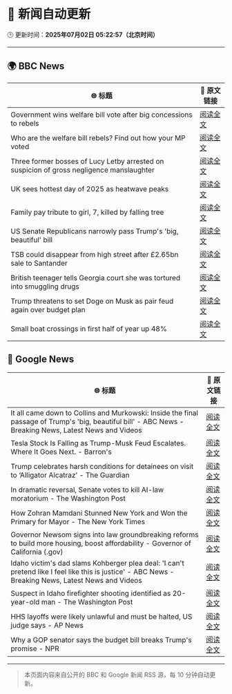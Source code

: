 # 🧠 新闻自动更新

🕒 更新时间：**2025年07月02日 05:22:57（北京时间）**

---

## 🌍 BBC News

| 🌐 标题 | 🔗 原文链接 |
|--------|-------------|
| Government wins welfare bill vote after big concessions to rebels | [阅读全文](https://www.bbc.com/news/articles/cly8877x3z2o) |
| Who are the welfare bill rebels? Find out how your MP voted | [阅读全文](https://www.bbc.com/news/articles/c4g889ywy82o) |
| Three former bosses of Lucy Letby arrested on suspicion of gross negligence manslaughter | [阅读全文](https://www.bbc.com/news/articles/c62ddkde7y5o) |
| UK sees hottest day of 2025 as heatwave peaks | [阅读全文](https://www.bbc.com/news/articles/c79qqx1r5yyo) |
| Family pay tribute to girl, 7, killed by falling tree | [阅读全文](https://www.bbc.com/news/articles/c0k77m8r8n2o) |
| US Senate Republicans narrowly pass Trump's 'big, beautiful'  bill | [阅读全文](https://www.bbc.com/news/articles/clyzzzdj15vo) |
| TSB could disappear from high street after £2.65bn sale to Santander | [阅读全文](https://www.bbc.com/news/articles/cdjxxvg3vpeo) |
| British teenager tells Georgia court she was tortured into smuggling drugs | [阅读全文](https://www.bbc.com/news/articles/c3ennx3q9qqo) |
| Trump threatens to set Doge on Musk as pair feud again over budget plan | [阅读全文](https://www.bbc.com/news/articles/czdvv2qqlrqo) |
| Small boat crossings in first half of year up 48% | [阅读全文](https://www.bbc.com/news/articles/cx2vv4ndl4zo) |

## 📰 Google News

| 🌐 标题 | 🔗 原文链接 |
|--------|-------------|
| It all came down to Collins and Murkowski: Inside the final passage of Trump's 'big, beautiful bill' - ABC News - Breaking News, Latest News and Videos | [阅读全文](https://news.google.com/rss/articles/CBMingFBVV95cUxOeDEyeEhwbEdoVWwxamtFSHZobmhodUl1V3Nqb2xWTW1WQl9PWXl6V1pzQzduang4bUxHR0t4OG5xcGZKRS0xYzU5TnRQdURCVkdDOVhsZkFHZlU0WkdDS0c3b19HTFRWQTY0cnpiU0tWV2o3R0xHZVM1Mi15cDUtVDAySEZyaHI2Ny10cm0xMDdGN2JXZFpsWkpxMUZfd9IBowFBVV95cUxQdXY5N0IzOWYzOEx1dDdmNG5Pamh5dVBFYk5IbWRCa1VteGRqdmpKY185Y3NsZklnNDN6aGJLM0VpbnBvMFR4MFhNQjJvN0NMaWFfSDg3Vm0tXzl4ZUFJaFZwWXJmRWRzYmk2SWRMb2ozYlI2Q1ZaNzBORy12NzZpSVRJeDJ2cF9CRHhlYWRMMUdPTFhNeVZJNWZVSllZR3lXTGVR?oc=5) |
| Tesla Stock Is Falling as Trump-Musk Feud Escalates. Where It Goes Next. - Barron's | [阅读全文](https://news.google.com/rss/articles/CBMiekFVX3lxTE4xZThHWEJuLXkza3ByRUpycDVmRlV1bkppNXA2MDhBWU9HUm1LMXNQSVV5WV9vSlFlc0dNd2Z3R0pBRVFWYjktUTJ4T05XclE0Y01zQ0Zjd0llZTRITnJNb1RuQ0VLajJwVGtuYXBQNk9wOXNlNEdsQnpn?oc=5) |
| Trump celebrates harsh conditions for detainees on visit to ‘Alligator Alcatraz’ - The Guardian | [阅读全文](https://news.google.com/rss/articles/CBMilwFBVV95cUxPSnROY2ljeTlBQ1pIRC1XcHo1aFhlOEJuYUZPVGFmTEJvbTFHMEhFc1dsVE5GYUdQYk0tbkFMaFh5NlF6THJldnVBeWhjNXFQdHRRMnhtQUEyYmpUZGgwcldQWFc3ZWUtNEdUbzJVZ2FXMi1STXRxTnhlMjJ4V1E3Y05oNzA0TlM0eWljM3lqRXAzc1UxTEMw?oc=5) |
| In dramatic reversal, Senate votes to kill AI-law moratorium - The Washington Post | [阅读全文](https://news.google.com/rss/articles/CBMijAFBVV95cUxQRlJFeGFINzhqSkQtTGxiWDcxTnR3ZUlnMEtTNUFVWVFldEVxS3IxVnpNUHA2cTE4bjFHWWtmZkotQmxxMXJURDJKb1FjeEpkbnFLU2JidHdic0lZY2hZQlFWUVE0bktxdU4zUVBxWlpDUXhmSExOLVhXVlJSdjJkNC1COE4zSXRaWGUtbg?oc=5) |
| How Zohran Mamdani Stunned New York and Won the Primary for Mayor - The New York Times | [阅读全文](https://news.google.com/rss/articles/CBMihgFBVV95cUxQaHVneXNrbUg5TkYyN0JUdlBOOGdiSEtHanBXbFNmZ2VDQS1leURSSnBsQzlMbllxRE1abkFlaWpKVlNkcXJzRFhZaHdsYmRPUWJ6NkpzMWtiNHc4ZnhyM0F2U3lzNDcwaXdCeGpDelFsTWRxR3RVeUZwT01kMzNJbUlyd0ZaZw?oc=5) |
| Governor Newsom signs into law groundbreaking reforms to build more housing, boost affordability - Governor of California (.gov) | [阅读全文](https://news.google.com/rss/articles/CBMiwgFBVV95cUxOb3plV2ROVkhwd3BudC1CYklmSU50cXQ1MFhyRDAtMi0zSG9Sd2hMZjVEMDloTlVhbFN4SU5PT0xGSXpEcHU2SDdOZXBxS0VlUFVhSmV3MFowRTk3NllOaWVVblJYY2dQQ1djOWVMRHkwWXQyS3BHV3BsVkVqYmVuQWNLUlRYR2FHZTBzZ3EzMTRwM3VFXy1zZ21lYXlOeFE4UXhJT2RGOHp4R3BRb1NQa0JUNVU0YlQ2UjdVV2pHbVVJZw?oc=5) |
| Idaho victim's dad slams Kohberger plea deal: 'I can't pretend like I feel like this is justice' - ABC News - Breaking News, Latest News and Videos | [阅读全文](https://news.google.com/rss/articles/CBMinAFBVV95cUxNbTU0NUpiQjA1TDJBbnZhcS1NTVphSE1Jd0daMEdDU1h3dkZEVnRONDI3eTdmVFF6cU9BbEdUdHdYak5RbmFqOGQzZEZXdlA1SWE2N21PNEhJS2p0aVRKMHZYdnpZRGtSblhOZmpfMmxJOEpWQ09lWEhSSml1Z2RILTY5cUdIMVJWd09ndmJaM1FhQnZMUVBXSUVzbVM?oc=5) |
| Suspect in Idaho firefighter shooting identified as 20-year-old man - The Washington Post | [阅读全文](https://news.google.com/rss/articles/CBMimwFBVV95cUxQcFUtZ2RldDJIZEFIMWpkNlhjQWRKVjJNR3R3eG96Mkc3UWM3SGdnMV9KdnhTeEFRSFRPTTF1SGRwc1ZvZlVKejlWcTF0NmtueDQ4YlBLX3RiWTNiT2VMZ093R012d2pSRjFlMDFTVnNfdGplbV9EdTY2dkt1elpLTEYtcmNEMGtaMGNpNlUxTG5Pc0JxdFFhQkp6MA?oc=5) |
| HHS layoffs were likely unlawful and must be halted, US judge says - AP News | [阅读全文](https://news.google.com/rss/articles/CBMiogFBVV95cUxQdHBrQUZwNUJOcWRXMVBEaEktUFI3VnhDTXR3OEFyS3cycGFBNGxpRGRGTEZVY2dIOS1McnpfSkx5SFlqWGVmUTg3RS1yT0t5VklfUldGQWhYV3Zwd0JOWlVXWER1WnI4Q2dvOXNwbkNfakZzZF9XdVRNelllSUhUSUd3VmQtNDFpWU9zWUhoNzQ3S0g5MV9hT25uQzdTdUJpMUE?oc=5) |
| Why a GOP senator says the budget bill breaks Trump's promise - NPR | [阅读全文](https://news.google.com/rss/articles/CBMimAFBVV95cUxPZm5xUG9uRVVSZXFTZWhJcGpDQnFvR2dCVjVUMkI2UnVFakFmRExwWXl0YzdHcDVfWVI4b3R6ZjhSYTIxOGRSOHlaaVBsclpRSDRGM0lJdERnWjFIdThpMWlsSlQ5OXQ1M1pJcEV0UE1lSmlKdGJ4MllmNThFSFJ4RzRCbEY1ZTFQMldGMEN4bVg3Q3pyajV2Zg?oc=5) |

---
> 本页面内容来自公开的 BBC 和 Google 新闻 RSS 源，每 10 分钟自动更新。